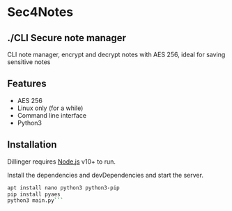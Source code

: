 # Sec4Notes
## ./CLI Secure note manager


CLI note manager, encrypt and decrypt notes with AES 256, ideal for saving sensitive notes


## Features

- AES 256
- Linux only (for a while)
- Command line interface
- Python3




## Installation

Dillinger requires [Node.js](https://nodejs.org/) v10+ to run.

Install the dependencies and devDependencies and start the server.

```sh
apt install nano python3 python3-pip
pip install pyaes
python3 main.py```
```
